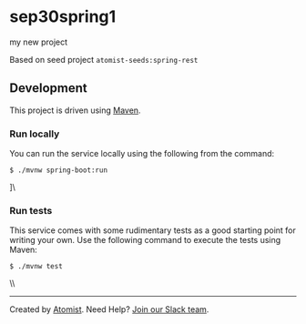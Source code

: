 # sep30spring1
my new project

Based on seed project `atomist-seeds:spring-rest`

## Development

This project is driven using [Maven][mvn].

[mvn]: https://maven.apache.org/ (Maven)

### Run locally



You can run the service locally using the following from the command:

```
$ ./mvnw spring-boot:run

```
\]\\










### Run tests



This service comes with some rudimentary tests as a good starting
point for writing your own.  Use the following command to execute the
tests using Maven:



```
$ ./mvnw test
```

\\\


















---

Created by [Atomist][atomist].
Need Help?  [Join our Slack team][slack].

[atomist]: https://www.atomist.com/ (Atomist - How Teams Deliver Software)
[slack]: https://join.atomist.com/ (Atomist Community Slack Workspace)
